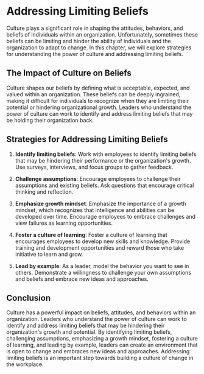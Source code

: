Addressing Limiting Beliefs
==========================================================================

Culture plays a significant role in shaping the attitudes, behaviors, and beliefs of individuals within an organization. Unfortunately, sometimes these beliefs can be limiting and hinder the ability of individuals and the organization to adapt to change. In this chapter, we will explore strategies for understanding the power of culture and addressing limiting beliefs.

The Impact of Culture on Beliefs
--------------------------------

Culture shapes our beliefs by defining what is acceptable, expected, and valued within an organization. These beliefs can be deeply ingrained, making it difficult for individuals to recognize when they are limiting their potential or hindering organizational growth. Leaders who understand the power of culture can work to identify and address limiting beliefs that may be holding their organization back.

Strategies for Addressing Limiting Beliefs
------------------------------------------

1. **Identify limiting beliefs**: Work with employees to identify limiting beliefs that may be hindering their performance or the organization's growth. Use surveys, interviews, and focus groups to gather feedback.

2. **Challenge assumptions**: Encourage employees to challenge their assumptions and existing beliefs. Ask questions that encourage critical thinking and reflection.

3. **Emphasize growth mindset**: Emphasize the importance of a growth mindset, which recognizes that intelligence and abilities can be developed over time. Encourage employees to embrace challenges and view failures as learning opportunities.

4. **Foster a culture of learning**: Foster a culture of learning that encourages employees to develop new skills and knowledge. Provide training and development opportunities and reward those who take initiative to learn and grow.

5. **Lead by example**: As a leader, model the behavior you want to see in others. Demonstrate a willingness to challenge your own assumptions and beliefs and embrace new ideas and approaches.

Conclusion
----------

Culture has a powerful impact on beliefs, attitudes, and behaviors within an organization. Leaders who understand the power of culture can work to identify and address limiting beliefs that may be hindering their organization's growth and potential. By identifying limiting beliefs, challenging assumptions, emphasizing a growth mindset, fostering a culture of learning, and leading by example, leaders can create an environment that is open to change and embraces new ideas and approaches. Addressing limiting beliefs is an important step towards building a culture of change in the workplace.
